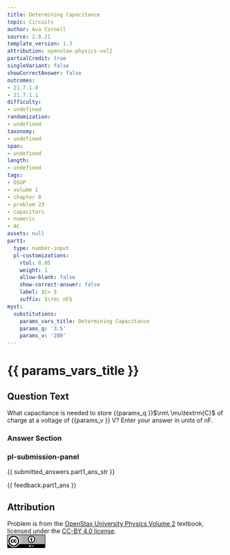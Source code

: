 ```yaml
---
title: Determining Capacitance
topic: Circuits
author: Ava Cornell
source: 2.8.21
template_version: 1.3
attribution: openstax-physics-vol2
partialCredit: true
singleVariant: false
showCorrectAnswer: false
outcomes:
- 21.7.1.0
- 21.7.1.1
difficulty:
- undefined
randomization:
- undefined
taxonomy:
- undefined
span:
- undefined
length:
- undefined
tags:
- OSUP
- volume 2
- chapter 8
- problem 23
- capacitors
- numeric
- AC
assets: null
part1:
  type: number-input
  pl-customizations:
    rtol: 0.05
    weight: 1
    allow-blank: false
    show-correct-answer: false
    label: $C= $
    suffix: $\rm\ nF$
myst:
  substitutions:
    params_vars_title: Determining Capacitance
    params_q: '3.5'
    params_v: '280'
---
```

# {{ params_vars_title }}

## Question Text

What capacitance is needed to store {{params_q }}$\rm\ \mu\textrm{C}$ of charge at a voltage of {{params_v }}$\textrm{ V}$? Enter your answer in units of $\textrm{nF}$.

### Answer Section

### pl-submission-panel

{{ submitted_answers.part1_ans_str }}

{{ feedback.part1_ans }}

## Attribution

Problem is from the [OpenStax University Physics Volume 2](https://openstax.org/details/books/university-physics-volume-2) textbook, licensed under the [CC-BY 4.0 license](https://creativecommons.org/licenses/by/4.0/).<br>![Image representing the Creative Commons 4.0 BY license.](https://raw.githubusercontent.com/firasm/bits/master/by.png)